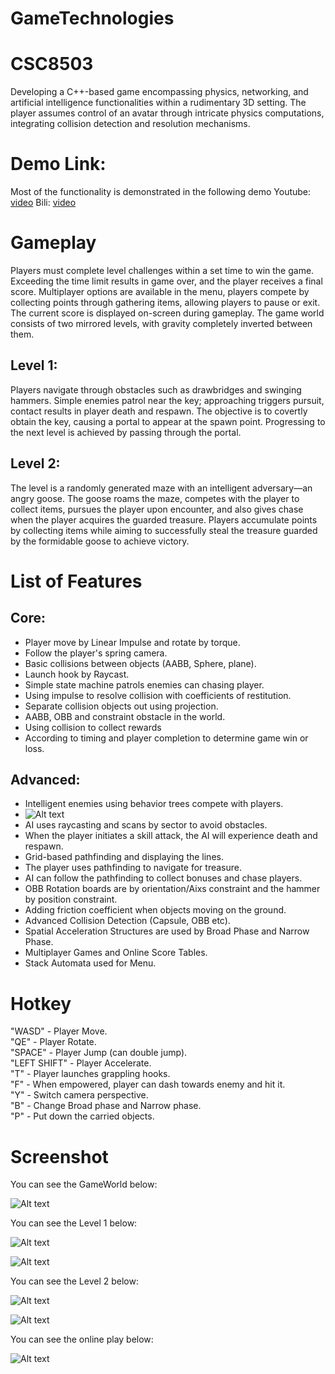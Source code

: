 # GameTechnologies
# CSC8503

Developing a C++-based game encompassing physics, networking, and artificial intelligence functionalities within a rudimentary 3D setting. The player assumes control of an avatar through intricate physics computations, integrating collision detection and resolution mechanisms. 

# Demo Link:

Most of the functionality is demonstrated in the following demo Youtube: [video](https://youtu.be/B7SkwaWGWYE) Bili: [video](https://www.bilibili.com/video/BV1Ge411v72c/)

# Gameplay

Players must complete level challenges within a set time to win the game. Exceeding the time limit results in game over, and the player receives a final score. Multiplayer options are available in the menu, players compete by collecting points through gathering items, allowing players to pause or exit. The current score is displayed on-screen during gameplay. The game world consists of two mirrored levels, with gravity completely inverted between them.
## Level 1:

Players navigate through obstacles such as drawbridges and swinging hammers. Simple enemies patrol near the key; approaching triggers pursuit, contact results in player death and respawn. The objective is to covertly obtain the key, causing a portal to appear at the spawn point. Progressing to the next level is achieved by passing through the portal.
## Level 2:

The level is a randomly generated maze with an intelligent adversary—an angry goose. The goose roams the maze, competes with the player to collect items, pursues the player upon encounter, and also gives chase when the player acquires the guarded treasure. Players accumulate points by collecting items while aiming to successfully steal the treasure guarded by the formidable goose to achieve victory.

# List of Features
## Core:

- Player move by Linear Impulse and rotate by torque.
- Follow the player's spring camera.
- Basic collisions between objects (AABB, Sphere, plane).
- Launch hook by Raycast.
- Simple state machine patrols enemies can chasing player.
- Using impulse to resolve collision with coefficients of restitution.
- Separate collision objects out using projection.
- AABB, OBB and constraint obstacle in the world.
- Using collision to collect rewards 
- According to timing and player completion to determine game win or loss.

## Advanced:

- Intelligent enemies using behavior trees compete with players.
- ![Alt text](./FinalPicture/Btree.png)
- AI uses raycasting and scans by sector to avoid obstacles.
- When the player initiates a skill attack, the AI will experience death and respawn.
- Grid-based pathfinding and displaying the lines.
- The player uses pathfinding to navigate for treasure.
- AI can follow the pathfinding to collect bonuses and chase players.
- OBB Rotation boards are by orientation/Aixs constraint and the hammer by position constraint.
- Adding friction coefficient when objects moving on the ground.
- Advanced Collision Detection (Capsule, OBB etc).
- Spatial Acceleration Structures are used by Broad Phase and Narrow Phase.
- Multiplayer Games and Online Score Tables.
- Stack Automata used for Menu.
# Hotkey

"WASD" - Player Move.  
"QE" - Player Rotate.  
"SPACE" - Player Jump (can double jump).  
"LEFT SHIFT" - Player Accelerate.  
"T" - Player launches grappling hooks.  
"F" - When empowered,  player can dash towards enemy and hit it.  
"Y" - Switch camera perspective.  
"B" - Change Broad phase and Narrow phase.  
"P" - Put down the carried objects.  

#  Screenshot

You can see the GameWorld below:

![Alt text](./FinalPicture/1.png)

You can see the Level 1 below:

![Alt text](./FinalPicture/2.png)

![Alt text](./FinalPicture/3.png)

You can see the Level 2 below:

![Alt text](./FinalPicture/4.png)

![Alt text](./FinalPicture/5.png)

You can see the online play below:

![Alt text](./FinalPicture/6.png)
